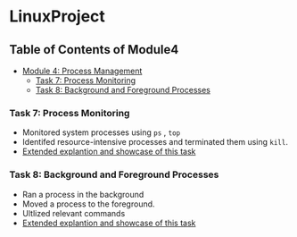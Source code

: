# LinuxProject

## Table of Contents of Module4
- [Module 4: Process Management](#module-4-process-management)
  - [Task 7: Process Monitoring](#task-7-process-monitoring)
  - [Task 8: Background and Foreground Processes](#task-8-background-and-foreground-processes)
 


### Task 7: Process Monitoring
- Monitored system processes using `ps` , `top`
- Identifed resource-intensive processes and terminated them using `kill`.
- [Extended explantion and showcase of this task](./task7.md)

### Task 8: Background and Foreground Processes
- Ran a process in the background
- Moved a process to the foreground.
- Ultlized relevant commands
- [Extended explantion and showcase of this task](./task8.md)

 

